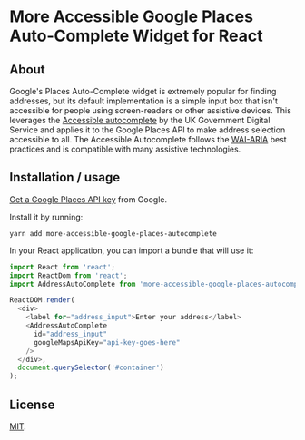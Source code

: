 # More Accessible Google Places Auto-Complete Widget for React

## About

Google's Places Auto-Complete widget is extremely popular for finding
addresses, but its default implementation is a simple input box that
isn't accessible for people using screen-readers or other assistive
devices. This leverages the
[Accessible autocomplete](https://github.com/alphagov/accessible-autocomplete)
by the UK Government Digital Service and applies it to the Google Places API
to make address selection accessible to all. The Accessible Autocomplete
follows the [WAI-ARIA](https://www.w3.org/WAI/standards-guidelines/aria/) best
practices and is compatible with many assistive technologies.

## Installation / usage

[Get a Google Places API key](https://developers.google.com/places/web-service/get-api-key) from Google.

Install it by running:

```
yarn add more-accessible-google-places-autocomplete
```

In your React application, you can import a bundle that will use it:

```js
import React from 'react';
import ReactDom from 'react';
import AddressAutoComplete from 'more-accessible-google-places-autocomplete';

ReactDOM.render(
  <div>
    <label for="address_input">Enter your address</label>
    <AddressAutoComplete
      id="address_input"
      googleMapsApiKey="api-key-goes-here"
    />
  </div>,
  document.querySelector('#container')
);
```

## License

[MIT](LICENSE.txt).
